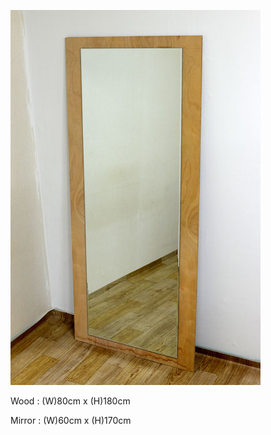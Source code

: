 
![Mirror](../project_images/mirror.jpg?raw=true "Mirror")

Wood : (W)80cm x (H)180cm

Mirror : (W)60cm x (H)170cm